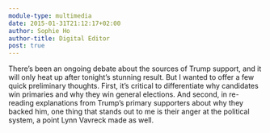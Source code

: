 ```yaml
---
module-type: multimedia
date: 2015-01-31T21:12:17+02:00
author: Sophie Ho
author-title: Digital Editor
post: true
---
```



There’s been an ongoing debate about the sources of Trump support, and it will only heat up after tonight’s stunning result. But I wanted to offer a few quick preliminary thoughts. First, it’s critical to differentiate why candidates win primaries and why they win general elections. And second, in re-reading explanations from Trump’s primary supporters about why they backed him, one thing that stands out to me is their anger at the political system, a point Lynn Vavreck made as well.
